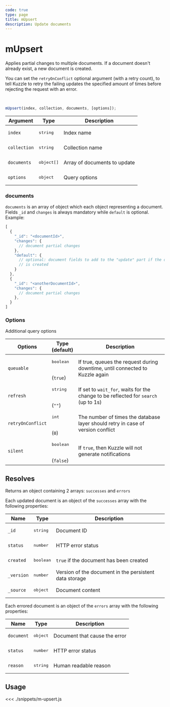 ```yaml
---
code: true
type: page
title: mUpsert
description: Update documents
---
```


# mUpsert

<SinceBadge version="Kuzzle 2.11.0"/>
<SinceBadge version="auto-version"/>

Applies partial changes to multiple documents. If a document doesn't already exist, a new document is created.

You can set the `retryOnConflict` optional argument (with a retry count), to tell Kuzzle to retry the failing updates the specified amount of times before rejecting the request with an error.

<br/>

```js
mUpsert(index, collection, documents, [options]);
```

| Argument     | Type                | Description                  |
|--------------|---------------------|------------------------------|
| `index`      | <pre>string</pre>   | Index name                   |
| `collection` | <pre>string</pre>   | Collection name              |
| `documents`  | <pre>object[]</pre> | Array of documents to update |
| `options`    | <pre>object</pre>   | Query options                |


### documents

`documents` is an array of object which each object representing a document. Fields `_id` and `changes` is always mandatory while `default` is optional.
Example:

```js
[
  {
    "_id": "<documentId>",
    "changes": {
      // document partial changes
    },
    "default": {
      // optional: document fields to add to the "update" part if the document
      // is created
    }
  },
  {
    "_id": "<anotherDocumentId>",
    "changes": {
      // document partial changes
    },
  }
]
```

### Options

Additional query options

| Options           | Type<br/>(default)               | Description                                                                              |
|-------------------|----------------------------------|------------------------------------------------------------------------------------------|
| `queuable`        | <pre>boolean</pre><br/>(`true`)  | If true, queues the request during downtime, until connected to Kuzzle again             |
| `refresh`         | <pre>string</pre><br/>(`""`)     | If set to `wait_for`, waits for the change to be reflected for `search` (up to 1s)       |
| `retryOnConflict` | <pre>int</pre><br/>(`0`)         | The number of times the database layer should retry in case of version conflict          |
| `silent`          | <pre>boolean</pre><br/>(`false`) | If `true`, then Kuzzle will not generate notifications <SinceBadge version="7.5.3"/> |

## Resolves

Returns an object containing 2 arrays: `successes` and `errors`

Each updated document is an object of the `successes` array with the following properties:

| Name       | Type              | Description                                            |
|------------|-------------------|--------------------------------------------------------|
| `_id`      | <pre>string</pre> | Document ID                                            |
| `status`   | <pre>number</pre> | HTTP error status             |
| `created`  | <pre>boolean</pre>| `true` if the document has been created |
| `_version` | <pre>number</pre> | Version of the document in the persistent data storage |
| `_source`  | <pre>object</pre> | Document content                                       |

Each errored document is an object of the `errors` array with the following properties:

| Name       | Type              | Description                   |
|------------|-------------------|-------------------------------|
| `document` | <pre>object</pre> | Document that cause the error |
| `status`   | <pre>number</pre> | HTTP error status             |
| `reason`   | <pre>string</pre> | Human readable reason         |

## Usage

<<< ./snippets/m-upsert.js
